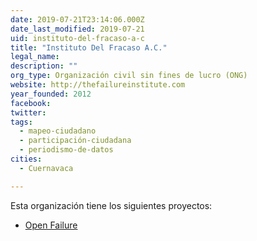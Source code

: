 ```yaml
---
date: 2019-07-21T23:14:06.000Z
date_last_modified: 2019-07-21
uid: instituto-del-fracaso-a-c
title: "Instituto Del Fracaso A.C."
legal_name: 
description: ""
org_type: Organización civil sin fines de lucro (ONG)
website: http://thefailureinstitute.com
year_founded: 2012
facebook: 
twitter: 
tags:
  - mapeo-ciudadano
  - participación-ciudadana
  - periodismo-de-datos
cities: 
  - Cuernavaca

---
```


Esta organización tiene los siguientes proyectos:

- [Open Failure](/i/open-failure.html)
